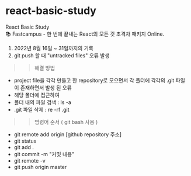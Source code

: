 # react-basic-study
React Basic Study <br />
📚 Fastcampus - 한 번에 끝내는 React의 모든 것 초격차 패키지 Online. <br />

1. 2022년 8월 16일 ~ 31일까지의 기록
2. git push 할 때 "untracked files" 오류 발생 
  >> 해결 방법
  - project file을 각각 만들고 한 repository로 모으면서 각 폴더에 각각의 .git 파일이 존재하면서 발생 된 오류
  - 해당 폴더에 접근하여 
  - 폴더 내의 파일 검색 : ls -a
  - .git 파일 삭제 : re -rf .git
  >> 명령어 순서 ( git bash 사용 )
  - git remote add origin [github repository 주소]
  - git status
  - git add .
  - git commit -m "커밋 내용"
  - git remote -v
  - git push origin master
